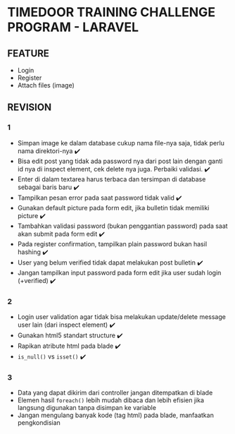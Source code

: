 # TIMEDOOR TRAINING CHALLENGE PROGRAM - LARAVEL

## FEATURE

- Login
- Register
- Attach files (image)

## REVISION

### 1

- Simpan image ke dalam database cukup nama file-nya saja, tidak perlu nama direktori-nya :heavy_check_mark:
- Bisa edit post yang tidak ada password nya dari post lain dengan ganti id nya di inspect element, cek delete nya juga. Perbaiki validasi. :heavy_check_mark:
- Enter di dalam textarea harus terbaca dan tersimpan di database sebagai baris baru :heavy_check_mark:
- Tampilkan pesan error pada saat password tidak valid :heavy_check_mark:
- Gunakan default picture pada form edit, jika bulletin tidak memiliki picture :heavy_check_mark:
- Tambahkan validasi password (bukan penggantian password) pada saat akan submit pada form edit :heavy_check_mark:
- Pada register confirmation, tampilkan plain password bukan hasil hashing :heavy_check_mark:
- User yang belum verified tidak dapat melakukan post bulletin :heavy_check_mark:
- Jangan tampilkan input password pada form edit jika user sudah login (+verified) :heavy_check_mark:

### 2

- Login user validation agar tidak bisa melakukan update/delete message user lain (dari inspect element) :heavy_check_mark:
- Gunakan html5 standart structure :heavy_check_mark:
- Rapikan atribute html pada blade :heavy_check_mark:
- `is_null()` vs `isset()` :heavy_check_mark:

### 3

- Data yang dapat dikirim dari controller jangan ditempatkan di blade
- Elemen hasil `foreach()` lebih mudah dibaca dan lebih efisien jika langsung digunakan tanpa disimpan ke variable
- Jangan mengulang banyak kode (tag html) pada blade, manfaatkan pengkondisian
